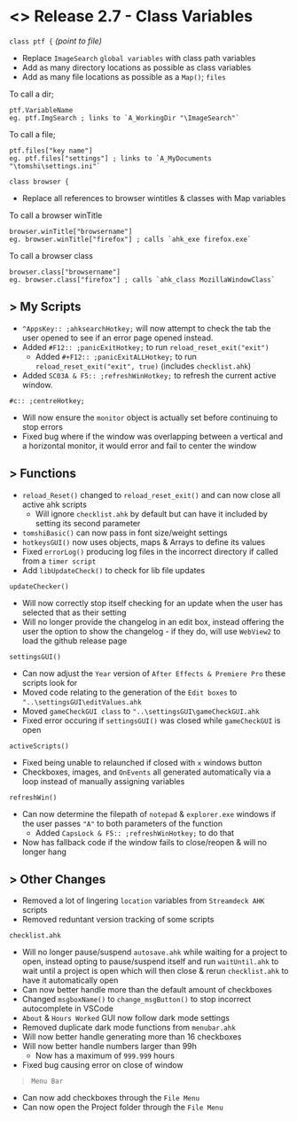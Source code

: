# <> Release 2.7 - Class Variables
`class ptf {` *(point to file)*
- Replace `ImageSearch` `global variables` with class path variables
- Add as many directory locations as possible as class variables
- Add as many file locations as possible as a `Map()`; `files`

To call a dir;
```autohotkey
ptf.VariableName
eg. ptf.ImgSearch ; links to `A_WorkingDir "\ImageSearch"`
```
To call a file;
```autohotkey
ptf.files["key name"]
eg. ptf.files["settings"] ; links to `A_MyDocuments "\tomshi\settings.ini"`
```

`class browser {`
- Replace all references to browser wintitles & classes with Map variables

To call a browser winTitle
```autohotkey
browser.winTitle["browsername"]
eg. browser.winTitle["firefox"] ; calls `ahk_exe firefox.exe`
```

To call a browser class
```autohotkey
browser.class["browsername"]
eg. browser.class["firefox"] ; calls `ahk_class MozillaWindowClass`
```

## > My Scripts
- `^AppsKey:: ;ahksearchHotkey;` will now attempt to check the tab the user opened to see if an error page opened instead.
- Added `#F12:: ;panicExitHotkey;` to run `reload_reset_exit("exit")`
    - Added `#+F12:: ;panicExitALLHotkey;` to run `reload_reset_exit("exit", true)` (includes `checklist.ahk`)
- Added `SC03A & F5:: ;refreshWinHotkey;` to refresh the current active window.

`#c:: ;centreHotkey;` 
- Will now ensure the `monitor` object is actually set before continuing to stop errors
- Fixed bug where if the window was overlapping between a vertical and a horizontal monitor, it would error and fail to center the window

## > Functions
- `reload_Reset()` changed to `reload_reset_exit()` and can now close all active ahk scripts
    - Will ignore `checklist.ahk` by default but can have it included by setting its second parameter
- `tomshiBasic()` can now pass in font size/weight settings
- `hotkeysGUI()` now uses objects, maps & Arrays to define its values
- Fixed `errorLog()` producing log files in the incorrect directory if called from a `timer script`
- Add `libUpdateCheck()` to check for lib file updates

`updateChecker()`
- Will now correctly stop itself checking for an update when the user has selected that as their setting
- Will no longer provide the changelog in an edit box, instead offering the user the option to show the changelog - if they do, will use `WebView2` to load the github release page

`settingsGUI()`
- Can now adjust the `Year` version of `After Effects & Premiere Pro` these scripts look for
- Moved code relating to the generation of the `Edit boxes` to `"..\settingsGUI\editValues.ahk`
- Moved `gameCheckGUI class` to `"..\settingsGUI\gameCheckGUI.ahk`
- Fixed error occuring if `settingsGUI()` was closed while `gameCheckGUI` is open

`activeScripts()`
- Fixed being unable to relaunched if closed with `x` windows button
- Checkboxes, images, and `OnEvents` all generated automatically via a loop instead of manually assigning variables

`refreshWin()`
- Can now determine the filepath of `notepad` & `explorer.exe` windows if the user passes `"A"` to both parameters of the function
    - Added `CapsLock & F5:: ;refreshWinHotkey;` to do that
- Now has fallback code if the window fails to close/reopen & will no longer hang

## > Other Changes
- Removed a lot of lingering `location` variables from `Streamdeck AHK` scripts
- Removed reduntant version tracking of some scripts

`checklist.ahk`
- Will no longer pause/suspend `autosave.ahk` while waiting for a project to open, instead opting to pause/suspend itself and run `waitUntil.ahk` to wait until a project is open which will then close & rerun `checklist.ahk` to have it automatically open
- Can now better handle more than the default amount of checkboxes
- Changed `msgboxName()` to `change_msgButton()` to stop incorrect autocomplete in VSCode
- `About` & `Hours Worked` GUI now follow dark mode settings
- Removed duplicate dark mode functions from `menubar.ahk`
- Will now better handle generating more than 16 checkboxes
- Will now better handle numbers larger than 99h
    - Now has a maximum of `999.999` hours
- Fixed bug causing error on close of window

> `Menu Bar`
- Can now add checkboxes through the `File Menu`
- Can now open the Project folder through the `File Menu`